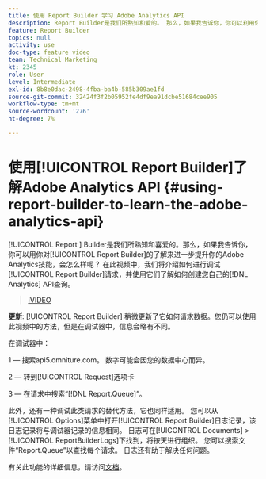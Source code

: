 ```yaml
---
title: 使用 Report Builder 学习 Adobe Analytics API
description: Report Builder是我们所熟知和爱的。 那么，如果我告诉你，你可以利用你对Report Builder的了解，进一步提升你的Adobe Analytics技能呢？ 在此视频中，我们将介绍如何获取调试Report Builder请求，并使用它们了解如何创建您自己的Analytics API查询。
feature: Report Builder
topics: null
activity: use
doc-type: feature video
team: Technical Marketing
kt: 2345
role: User
level: Intermediate
exl-id: 8b8e0dac-2498-4fba-ba4b-585b309ae1fd
source-git-commit: 32424f3f2b05952fe4df9ea91dcbe51684cee905
workflow-type: tm+mt
source-wordcount: '276'
ht-degree: 7%

---
```


# 使用[!UICONTROL Report Builder]了解Adobe Analytics API {#using-report-builder-to-learn-the-adobe-analytics-api}

[!UICONTROL Report ] Builder是我们所熟知和喜爱的。那么，如果我告诉你，你可以用你对[!UICONTROL Report Builder]的了解来进一步提升你的Adobe Analytics技能，会怎么样呢？ 在此视频中，我们将介绍如何进行调试[!UICONTROL Report Builder]请求，并使用它们了解如何创建您自己的[!DNL Analytics] API查询。

>[!VIDEO](https://video.tv.adobe.com/v/25442/?quality=12)

**更新**: [!UICONTROL Report Builder] 稍微更新了它如何请求数据。您仍可以使用此视频中的方法，但是在调试器中，信息会略有不同。

在调试器中：

1 — 搜索api5.omniture.com。 数字可能会因您的数据中心而异。

2 — 转到[!UICONTROL Request]选项卡

3 — 在请求中搜索“[!DNL Report.Queue]”。

此外，还有一种调试此类请求的替代方法，它也同样适用。 您可以从[!UICONTROL Options]菜单中打开[!UICONTROL Report Builder]日志记录，该日志记录将与调试器记录的信息相同。 日志可在[!UICONTROL Documents] > [!UICONTROL ReportBuilderLogs]下找到，将按天进行组织。 您可以搜索文件“Report.Queue”以查找每个请求。 日志还有助于解决任何问题。

有关此功能的详细信息，请访问[文档](https://www.adobe.io/)。
